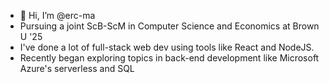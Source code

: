 - 👋 Hi, I’m @erc-ma
- Pursuing a joint ScB-ScM in Computer Science and Economics at Brown U '25
- I've done a lot of full-stack web dev using tools like React and NodeJS.
- Recently began exploring topics in back-end development like Microsoft Azure's serverless and SQL 
